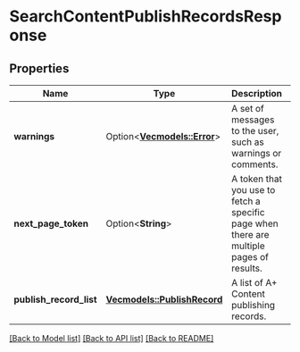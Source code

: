 # SearchContentPublishRecordsResponse

## Properties

Name | Type | Description | Notes
------------ | ------------- | ------------- | -------------
**warnings** | Option<[**Vec<models::Error>**](Error.md)> | A set of messages to the user, such as warnings or comments. | [optional]
**next_page_token** | Option<**String**> | A token that you use to fetch a specific page when there are multiple pages of results. | [optional]
**publish_record_list** | [**Vec<models::PublishRecord>**](PublishRecord.md) | A list of A+ Content publishing records. | 

[[Back to Model list]](../README.md#documentation-for-models) [[Back to API list]](../README.md#documentation-for-api-endpoints) [[Back to README]](../README.md)


